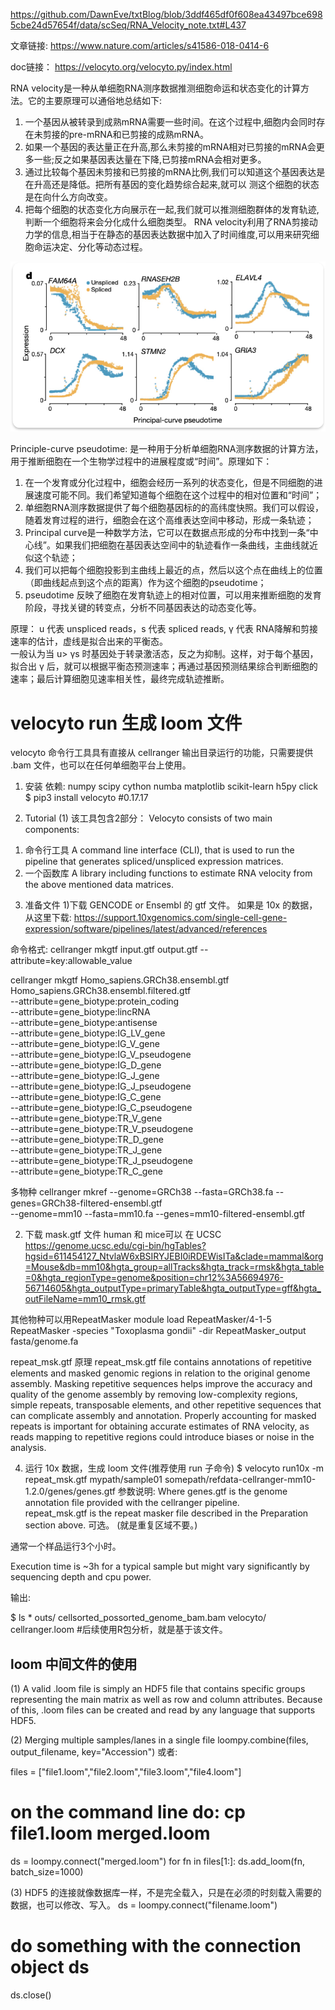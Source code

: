 https://github.com/DawnEve/txtBlog/blob/3ddf465df0f608ea43497bce6985cbe24d57654f/data/scSeq/RNA_Velocity_note.txt#L437 

文章链接:
https://www.nature.com/articles/s41586-018-0414-6

doc链接：
https://velocyto.org/velocyto.py/index.html 


RNA velocity是一种从单细胞RNA测序数据推测细胞命运和状态变化的计算方法。它的主要原理可以通俗地总结如下:

1. 一个基因从被转录到成熟mRNA需要一些时间。在这个过程中,细胞内会同时存在未剪接的pre-mRNA和已剪接的成熟mRNA。
2. 如果一个基因的表达量正在升高,那么未剪接的mRNA相对已剪接的mRNA会更多一些;反之如果基因表达量在下降,已剪接mRNA会相对更多。
3. 通过比较每个基因未剪接和已剪接的mRNA比例,我们可以知道这个基因表达是在升高还是降低。把所有基因的变化趋势综合起来,就可以
测这个细胞的状态是在向什么方向改变。
4. 把每个细胞的状态变化方向展示在一起,我们就可以推测细胞群体的发育轨迹,判断一个细胞将来会分化成什么细胞类型。
RNA velocity利用了RNA剪接动力学的信息,相当于在静态的基因表达数据中加入了时间维度,可以用来研究细胞命运决定、分化等动态过程。

![Alt text](image-2.png)

Principle-curve pseudotime: 是一种用于分析单细胞RNA测序数据的计算方法，用于推断细胞在一个生物学过程中的进展程度或“时间”。原理如下：

1. 在一个发育或分化过程中，细胞会经历一系列的状态变化，但是不同细胞的进展速度可能不同。我们希望知道每个细胞在这个过程中的相对位置和“时间”；
2. 单细胞RNA测序数据提供了每个细胞基因标的的高纬度快照。我们可以假设，随着发育过程的进行，细胞会在这个高维表达空间中移动，形成一条轨迹；
3. Principal curve是一种数学方法，它可以在数据点形成的分布中找到一条“中心线”。如果我们把细胞在基因表达空间中的轨迹看作一条曲线，主曲线就近似这个轨迹；
4. 我们可以把每个细胞投影到主曲线上最近的点，然后以这个点在曲线上的位置（即曲线起点到这个点的距离）作为这个细胞的pseudotime；
5. pseudotime 反映了细胞在发育轨迹上的相对位置，可以用来推断细胞的发育阶段，寻找关键的转变点，分析不同基因表达的动态变化等。

原理：
u 代表 unspliced reads，s 代表 spliced reads, γ 代表 RNA降解和剪接速率的估计，虚线是拟合出来的平衡态。\
一般认为当 u> γs 时基因处于转录激活态，反之为抑制。这样，对于每个基因，拟合出 γ 后，就可以根据平衡态预测速率；再通过基因预测结果综合判断细胞的速率；最后计算细胞见速率相关性，最终完成轨迹推断。

# velocyto run 生成 loom 文件 
velocyto 命令行工具具有直接从 cellranger 输出目录运行的功能，只需要提供 .bam 文件，也可以在任何单细胞平台上使用。
1. 安装
依赖: numpy scipy cython numba matplotlib scikit-learn h5py click
$ pip3 install velocyto  #0.17.17

2. Tutorial
(1) 该工具包含2部分：
Velocyto consists of two main components:
1) 命令行工具
A command line interface (CLI), that is used to run the pipeline that generates spliced/unspliced expression matrices.
2) 一个函数库
A library including functions to estimate RNA velocity from the above mentioned data matrices.

3. 准备文件 
1)下载 GENCODE or Ensembl 的 gtf 文件。
如果是 10x 的数据，从这里下载: https://support.10xgenomics.com/single-cell-gene-expression/software/pipelines/latest/advanced/references

命令格式: cellranger mkgtf input.gtf output.gtf --attribute=key:allowable_value

cellranger mkgtf Homo_sapiens.GRCh38.ensembl.gtf Homo_sapiens.GRCh38.ensembl.filtered.gtf \
                   --attribute=gene_biotype:protein_coding \
                   --attribute=gene_biotype:lincRNA \
                   --attribute=gene_biotype:antisense \
                   --attribute=gene_biotype:IG_LV_gene \
                   --attribute=gene_biotype:IG_V_gene \
                   --attribute=gene_biotype:IG_V_pseudogene \
                   --attribute=gene_biotype:IG_D_gene \
                   --attribute=gene_biotype:IG_J_gene \
                   --attribute=gene_biotype:IG_J_pseudogene \
                   --attribute=gene_biotype:IG_C_gene \
                   --attribute=gene_biotype:IG_C_pseudogene \
                   --attribute=gene_biotype:TR_V_gene \
                   --attribute=gene_biotype:TR_V_pseudogene \
                   --attribute=gene_biotype:TR_D_gene \
                   --attribute=gene_biotype:TR_J_gene \
                   --attribute=gene_biotype:TR_J_pseudogene \
                   --attribute=gene_biotype:TR_C_gene

多物种
cellranger mkref --genome=GRCh38 --fasta=GRCh38.fa --genes=GRCh38-filtered-ensembl.gtf \
                 --genome=mm10 --fasta=mm10.fa --genes=mm10-filtered-ensembl.gtf

2) 下载 mask.gtf 文件
human 和 mice可以 在 UCSC https://genome.ucsc.edu/cgi-bin/hgTables?hgsid=611454127_NtvlaW6xBSIRYJEBI0iRDEWisITa&clade=mammal&org=Mouse&db=mm10&hgta_group=allTracks&hgta_track=rmsk&hgta_table=0&hgta_regionType=genome&position=chr12%3A56694976-56714605&hgta_outputType=primaryTable&hgta_outputType=gff&hgta_outFileName=mm10_rmsk.gtf

其他物种可以用RepeatMasker
module load RepeatMasker/4-1-5
RepeatMasker -species "Toxoplasma gondii"  -dir RepeatMasker_output fasta/genome.fa

repeat_msk.gtf 原理
repeat_msk.gtf file contains annotations of repetitive elements and masked genomic regions in relation to the original genome assembly.
Masking repetitive sequences helps improve the accuracy and quality of the genome assembly by removing low-complexity regions, simple repeats, transposable elements, and other repetitive sequences that can complicate assembly and annotation.
Properly accounting for masked repeats is important for obtaining accurate estimates of RNA velocity, as reads mapping to repetitive regions could introduce biases or noise in the analysis.

4. 运行 10x 数据，生成 loom 文件(推荐使用 run 子命令)
$ velocyto run10x -m repeat_msk.gtf mypath/sample01 somepath/refdata-cellranger-mm10-1.2.0/genes/genes.gtf
参数说明:
Where genes.gtf is the genome annotation file provided with the cellranger pipeline.  
repeat_msk.gtf is the repeat masker file described in the Preparation section above. 可选。
(就是重复区域不要。)

通常一个样品运行3个小时。

Execution time is ~3h for a typical sample but might vary significantly by sequencing depth and cpu power.

输出:

$ ls *
outs/
	cellsorted_possorted_genome_bam.bam
velocyto/
	cellranger.loom #后续使用R包分析，就是基于该文件。


## loom 中间文件的使用 

(1) A valid .loom file is simply an HDF5 file that contains specific groups representing the main matrix as well as row and column attributes. Because of this, .loom files can be created and read by any language that supports HDF5.

(2) Merging multiple samples/lanes in a single file
loompy.combine(files, output_filename, key="Accession")
或者:

files = ["file1.loom","file2.loom","file3.loom","file4.loom"]
# on the command line do: cp file1.loom merged.loom
ds = loompy.connect("merged.loom")
for fn in files[1:]:
    ds.add_loom(fn, batch_size=1000)

(3) HDF5 的连接就像数据库一样，不是完全载入，只是在必须的时刻载入需要的数据，也可以修改、写入。
ds = loompy.connect("filename.loom")
# do something with the connection object ds
ds.close()